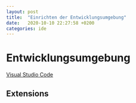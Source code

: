 ```yaml
---
layout: post
title:  "Einrichten der Entwicklungsumgebung"
date:   2020-10-10 22:27:58 +0200
categories: ide 
---
```


# Entwicklungsumgebung #
[Visual Studio Code](https://code.visualstudio.com/Download)

## Extensions ##

